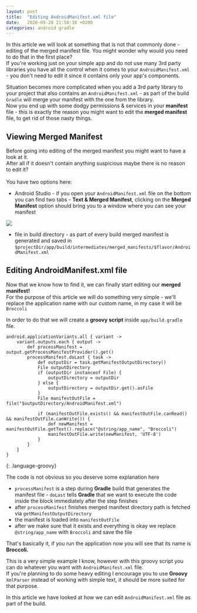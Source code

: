 ```yaml
---
layout: post
title:  "Editing AndroidManifest.xml file"
date:   2020-09-28 21:50:30 +0200
categories: android gradle
---
```


In this article we will look at something that is not that commonly done - editing of the merged manifest file.
You might wonder why would you need to do that in the first place? <br />
If you're working just on your simple app and do not use many 3rd party libraries you have all the control when it comes to your `AndroidManifest.xml` - you don't need to edit it since it contains only your app's components.

Situation becomes more complicated when you add a 3rd party library to your project that also contains an `AndroidManifest.xml` - as part of the build `Gradle` will merge your manifest with the one from the library. <br />
Now you end up with some dodgy permissions & services in your **manifest** file - this is exactly the reason you might want to edit the **merged manifest** file, to get rid of those nasty things.

## Viewing Merged Manifest
Before going into editing of the merged manifest you might want to have a look at it. <br />
After all if it doesn't contain anything suspicious maybe there is no reason to edit it? <br /> <br />
You have two options here:
* Android Studio - if you open your `AndroidManifest.xml` file on the bottom you can find two tabs - **Text & Merged Manifest**, clicking on the **Merged Manifest** option should bring you to a window where you can see your manifest

<img src="{{site.baseurl}}/images/merged_manifest.png">

* file in build directory - as part of every build merged manifest is generated and saved in `$projectDir/app/build/intermediates/merged_manifests/$flavor/AndroidManifest.xml`

## Editing AndroidManifest.xml file
Now that we know how to find it, we can finally start editing our **merged manifest!** <br />
For the purpose of this article we will do something very simple - we'll replace the application name with our custom name, in my case it will be `Broccoli`

In order to do that we will create a **groovy script** inside `app/build.gradle` file.

~~~
android.applicationVariants.all { variant ->
    variant.outputs.each { output ->
        def processManifest = output.getProcessManifestProvider().get()
        processManifest.doLast { task ->
            def outputDir = task.getManifestOutputDirectory()
            File outputDirectory
            if (outputDir instanceof File) {
                outputDirectory = outputDir
            } else {
                outputDirectory = outputDir.get().asFile
            }
            File manifestOutFile = file("$outputDirectory/AndroidManifest.xml")

            if (manifestOutFile.exists() && manifestOutFile.canRead() && manifestOutFile.canWrite()) {
                def newManifest = manifestOutFile.getText().replace("@string/app_name", "Broccoli")
                manifestOutFile.write(newManifest, 'UTF-8')
            }
        }
    }
}
~~~
{: .language-groovy}

The code is not obvious so you deserve some explanation here
* `processManifest` is a step during **Gradle** build that generates the manifest file - `doLast` tells **Gradle** that we want to execute the code inside the block immediately after the step finishes
* after `processManifest` finishes merged manifest directory path is fetched via `getManifestOutputDirectory`
* the manifest is loaded into `manifestOutFile`
* after we make sure that it exists and everything is okay we replace `@string/app_name` with `Broccoli` and save the file

That's basically it, if you run the application now you will see that its name is **Broccoli.**

This is a very simple example I know, however with this groovy script you can do whatever you want with `AndroidManifest.xml` file. <br />
If you're planning to do some heavy editing I encourage you to use **Groovy** `XmlParser` instead of working with simple text, it should be more suited for that purpose.

In this article we have looked at how we can edit `AndroidManifest.xml` file as part of the build.
